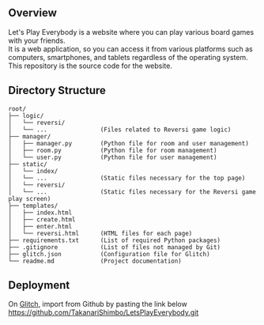 ## Overview
Let's Play Everybody is a website where you can play various board games with your friends.   
It is a web application, so you can access it from various platforms such as computers, smartphones, and tablets regardless of the operating system.   
This repository is the source code for the website.   

## Directory Structure

    root/
    ├── logic/
    │   └── reversi/
    │   └── ...               (Files related to Reversi game logic)
    ├── manager/
    │   ├── manager.py        (Python file for room and user management)
    │   ├── room.py           (Python file for room management)
    │   └── user.py           (Python file for user management)
    ├── static/
    │   └── index/
    │   └── ...               (Static files necessary for the top page)
    │   └── reversi/
    │   └── ...               (Static files necessary for the Reversi game play screen)
    ├── templates/
    │   ├── index.html
    │   ├── create.html
    │   ├── enter.html
    │   └── reversi.html      (HTML files for each page)
    ├── requirements.txt      (List of required Python packages)
    ├── .gitignore            (List of files not managed by Git)
    ├── glitch.json           (Configuration file for Glitch)
    └── readme.md             (Project documentation)

## Deployment

On [Glitch](https://glitch.com/), import from Github by pasting the link below   
https://github.com/TakanariShimbo/LetsPlayEverybody.git
